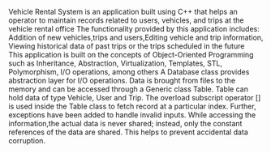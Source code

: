 Vehicle Rental System is an application built using C++ that helps an operator to maintain records related to users, vehicles, and trips at the vehicle rental office
The functionality provided by this application includes:
Addition of new vehicles,trips and users,Editing vehicle and trip information, Viewing historical data of past trips or the trips scheduled in the future         
This application is built on the concepts of Object-Oriented Programming such as Inheritance, Abstraction, Virtualization, Templates, STL, Polymorphism, I/O operations, among others
A Database class provides abstraction layer for I/O operations. Data is brought from files to the memory and can be accessed through a Generic class Table. 
Table can hold data of type Vehicle, User and Trip. The overload subscript operator [] is used inside the Table class to fetch record at a particular index. Further, exceptions have been added to handle invalid inputs.
While accessing the information,the actual data is never shared; instead, only the constant references of the data are shared. This helps to prevent accidental data corruption.
